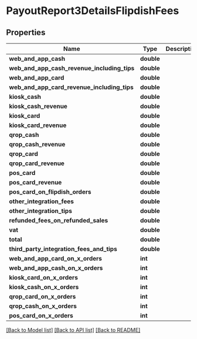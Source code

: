 # PayoutReport3DetailsFlipdishFees

## Properties
Name | Type | Description | Notes
------------ | ------------- | ------------- | -------------
**web_and_app_cash** | **double** |  | [optional] 
**web_and_app_cash_revenue_including_tips** | **double** |  | [optional] 
**web_and_app_card** | **double** |  | [optional] 
**web_and_app_card_revenue_including_tips** | **double** |  | [optional] 
**kiosk_cash** | **double** |  | [optional] 
**kiosk_cash_revenue** | **double** |  | [optional] 
**kiosk_card** | **double** |  | [optional] 
**kiosk_card_revenue** | **double** |  | [optional] 
**qrop_cash** | **double** |  | [optional] 
**qrop_cash_revenue** | **double** |  | [optional] 
**qrop_card** | **double** |  | [optional] 
**qrop_card_revenue** | **double** |  | [optional] 
**pos_card** | **double** |  | [optional] 
**pos_card_revenue** | **double** |  | [optional] 
**pos_card_on_flipdish_orders** | **double** |  | [optional] 
**other_integration_fees** | **double** |  | [optional] 
**other_integration_tips** | **double** |  | [optional] 
**refunded_fees_on_refunded_sales** | **double** |  | [optional] 
**vat** | **double** |  | [optional] 
**total** | **double** |  | [optional] 
**third_party_integration_fees_and_tips** | **double** |  | [optional] 
**web_and_app_card_on_x_orders** | **int** |  | [optional] 
**web_and_app_cash_on_x_orders** | **int** |  | [optional] 
**kiosk_card_on_x_orders** | **int** |  | [optional] 
**kiosk_cash_on_x_orders** | **int** |  | [optional] 
**qrop_card_on_x_orders** | **int** |  | [optional] 
**qrop_cash_on_x_orders** | **int** |  | [optional] 
**pos_card_on_x_orders** | **int** |  | [optional] 

[[Back to Model list]](../README.md#documentation-for-models) [[Back to API list]](../README.md#documentation-for-api-endpoints) [[Back to README]](../README.md)


